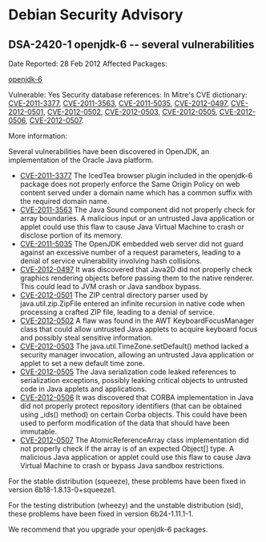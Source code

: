 
Debian Security Advisory
========================


DSA-2420-1 openjdk-6 -- several vulnerabilities
-----------------------------------------------



Date Reported:
28 Feb 2012
Affected Packages:

[openjdk-6](https://packages.debian.org/src:openjdk-6)

Vulnerable:
Yes
Security database references:
In Mitre's CVE dictionary: [CVE-2011-3377](https://security-tracker.debian.org/tracker/CVE-2011-3377), [CVE-2011-3563](https://security-tracker.debian.org/tracker/CVE-2011-3563), [CVE-2011-5035](https://security-tracker.debian.org/tracker/CVE-2011-5035), [CVE-2012-0497](https://security-tracker.debian.org/tracker/CVE-2012-0497), [CVE-2012-0501](https://security-tracker.debian.org/tracker/CVE-2012-0501), [CVE-2012-0502](https://security-tracker.debian.org/tracker/CVE-2012-0502), [CVE-2012-0503](https://security-tracker.debian.org/tracker/CVE-2012-0503), [CVE-2012-0505](https://security-tracker.debian.org/tracker/CVE-2012-0505), [CVE-2012-0506](https://security-tracker.debian.org/tracker/CVE-2012-0506), [CVE-2012-0507](https://security-tracker.debian.org/tracker/CVE-2012-0507).  

More information:

Several vulnerabilities have been discovered in OpenJDK, an
implementation of the Oracle Java platform.


* [CVE-2011-3377](https://security-tracker.debian.org/tracker/CVE-2011-3377)
The IcedTea browser plugin included in the openjdk-6 package
 does not properly enforce the Same Origin Policy on web content
 served under a domain name which has a common suffix with the
 required domain name.
* [CVE-2011-3563](https://security-tracker.debian.org/tracker/CVE-2011-3563)
The Java Sound component did not properly check for array
 boundaries. A malicious input or an untrusted Java application
 or applet could use this flaw to cause Java Virtual Machine to
 crash or disclose portion of its memory.
* [CVE-2011-5035](https://security-tracker.debian.org/tracker/CVE-2011-5035)
The OpenJDK embedded web server did not guard against an
 excessive number of a request parameters, leading to a denial
 of service vulnerability involving hash collisions.
* [CVE-2012-0497](https://security-tracker.debian.org/tracker/CVE-2012-0497)
It was discovered that Java2D did not properly check graphics
 rendering objects before passing them to the native renderer.
 This could lead to JVM crash or Java sandbox bypass.
* [CVE-2012-0501](https://security-tracker.debian.org/tracker/CVE-2012-0501)
The ZIP central directory parser used by java.util.zip.ZipFile
 entered an infinite recursion in native code when processing a
 crafted ZIP file, leading to a denial of service.
* [CVE-2012-0502](https://security-tracker.debian.org/tracker/CVE-2012-0502)
A flaw was found in the AWT KeyboardFocusManager class that
 could allow untrusted Java applets to acquire keyboard focus
 and possibly steal sensitive information.
* [CVE-2012-0503](https://security-tracker.debian.org/tracker/CVE-2012-0503)
The java.util.TimeZone.setDefault() method lacked a security
 manager invocation, allowing an untrusted Java application or
 applet to set a new default time zone.
* [CVE-2012-0505](https://security-tracker.debian.org/tracker/CVE-2012-0505)
The Java serialization code leaked references to serialization
 exceptions, possibly leaking critical objects to untrusted
 code in Java applets and applications.
* [CVE-2012-0506](https://security-tracker.debian.org/tracker/CVE-2012-0506)
It was discovered that CORBA implementation in Java did not
 properly protect repository identifiers (that can be obtained
 using \_ids() method) on certain Corba objects. This could
 have been used to perform modification of the data that should
 have been immutable.
* [CVE-2012-0507](https://security-tracker.debian.org/tracker/CVE-2012-0507)
The AtomicReferenceArray class implementation did not properly
 check if the array is of an expected Object[] type. A
 malicious Java application or applet could use this flaw to
 cause Java Virtual Machine to crash or bypass Java sandbox
 restrictions.


For the stable distribution (squeeze), these problems have been fixed in
version 6b18-1.8.13-0+squeeze1.


For the testing distribution (wheezy) and the unstable distribution
(sid), these problems have been fixed in version 6b24-1.11.1-1.


We recommend that you upgrade your openjdk-6 packages.





